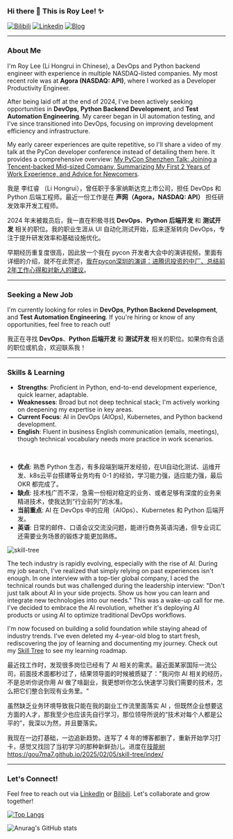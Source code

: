 ### Hi there 👋 This is Roy Lee! ✨ 
[![Bilibili](https://img.shields.io/badge/-Bilibili-00A1D6?style=flat&logo=bilibili&logoColor=white)](https://space.bilibili.com/776431) [![Linkedin](https://img.shields.io/badge/-LinkedIn-blue?style=flat&logo=Linkedin&logoColor=white)](https://www.linkedin.com/in/%E7%BA%A2%E7%9D%BF-%E6%9D%8E-a2a612157/) [![Blog](https://img.shields.io/badge/-Blog-red?style=flat&logo=Blog&logoColor=white)](https://gou7ma7.github.io/)

---

### About Me 

I'm Roy Lee (Li Hongrui in Chinese), a DevOps and Python backend engineer with experience in multiple NASDAQ-listed companies. My most recent role was at **Agora (NASDAQ: API)**, where I worked as a Developer Productivity Engineer.

After being laid off at the end of 2024, I've been actively seeking opportunities in **DevOps**, **Python Backend Development**, and **Test Automation Engineering**. My career began in UI automation testing, and I've since transitioned into DevOps, focusing on improving development efficiency and infrastructure.

My early career experiences are quite repetitive, so I'll share a video of my talk at the PyCon developer conference instead of detailing them here. It provides a comprehensive overview: [My PyCon Shenzhen Talk: Joining a Tencent-backed Mid-sized Company, Summarizing My First 2 Years of Work Experience, and Advice for Newcomers](https://www.bilibili.com/video/BV1Wv411b7Gm).


我是 李红睿 （Li Hongrui），曾任职于多家纳斯达克上市公司，担任 DevOps 和 Python 后端工程师。最近一份工作是在 **声网（Agora，NASDAQ: API）** 担任研发效率开发工程师。

2024 年末被裁员后，我一直在积极寻找 **DevOps**、**Python 后端开发** 和 **测试开发** 相关的职位。我的职业生涯从 UI 自动化测试开始，后来逐渐转向 DevOps，专注于提升研发效率和基础设施优化。

早期经历重复度很高，因此放一个我在 pycon 开发者大会中的演讲视频，里面有详细的介绍，就不在此赘述，[我在pycon深圳的演讲：进腾讯投资的中厂、总结前2年工作心得和对新人的建议](https://www.bilibili.com/video/BV1Wv411b7Gm)。

---

### Seeking a New Job

I'm currently looking for roles in **DevOps**, **Python Backend Development**, and **Test Automation Engineering**. If you're hiring or know of any opportunities, feel free to reach out!

我正在寻找 **DevOps**、**Python 后端开发** 和 **测试开发** 相关的职位。如果你有合适的职位或机会，欢迎联系我！

---

### Skills & Learning

- **Strengths**: Proficient in Python, end-to-end development experience, quick learner, adaptable. 
- **Weaknesses**: Broad but not deep technical stack; I'm actively working on deepening my expertise in key areas.
- **Current Focus**: AI in DevOps (AIOps), Kubernetes, and Python backend development.
- **English**: Fluent in business English communication (emails, meetings), though technical vocabulary needs more practice in work scenarios.

<br>

- **优点**: 熟悉 Python 生态，有多段端到端开发经验，在UI自动化测试、运维开发、k8s云平台搭建等业务均有 0-1 的经验，学习能力强，适应能力强，最后 OKR 都完成了。
- **缺点**: 技术栈广而不深，急需一份相对稳定的业务、或者足够有深度的业务来精进技术，使我达到“行业前列”的水准。
- **当前重点**: AI 在 DevOps 中的应用（AIOps）、Kubernetes 和 Python 后端开发。
- **英语**: 日常的邮件、口语会议交流没问题，能进行商务英语沟通，但专业词汇还需要业务场景的锻炼才能更加熟练。



![skill-tree](https://gou7ma7.github.io/images/skill-tree.png)

The tech industry is rapidly evolving, especially with the rise of AI. During my job search, I've realized that simply relying on past experiences isn't enough. In one interview with a top-tier global company, I aced the technical rounds but was challenged during the leadership interview: "Don't just talk about AI in your side projects. Show us how you can learn and integrate new technologies into our needs." This was a wake-up call for me. I've decided to embrace the AI revolution, whether it's deploying AI products or using AI to optimize traditional DevOps workflows.

I'm now focused on building a solid foundation while staying ahead of industry trends. I've even deleted my 4-year-old blog to start fresh, rediscovering the joy of learning and documenting my journey. Check out my [Skill Tree](https://gou7ma7.github.io/2025/02/05/skill-tree/index/) to see my learning roadmap.

最近找工作时，发现很多岗位已经有了 AI 相关的需求。最近面某家国际一流公司，前面技术面都秒过了，结果领导面的时候被质疑了："我问你 AI 相关的经历，不是总听你说你用 AI 做了啥副业，我更想听你怎么快速学习我们需要的技术，怎么把它们整合到现有业务里。"

虽然缺乏业务环境导致我只能在我的副业工作流里面落实 AI ，但既然企业想要这方面的人才，那我至少也应该先自行学习，那位领导所说的“技术对每个人都是公平的”，我深以为然，并且要落实。

我现在一边打基础，一边追新趋势。连写了 4 年的博客都删了，重新开始学习打卡，感觉又找回了当初学习的那种新鲜劲儿。进度在[技能树](https://gou7ma7.github.io/2025/02/05/skill-tree/index/)
https://gou7ma7.github.io/2025/02/05/skill-tree/index/

---

### Let's Connect!
Feel free to reach out via [LinkedIn](https://www.linkedin.com/in/%E7%BA%A2%E7%9D%BF-%E6%9D%8E-a2a612157/) or [Bilibili](https://space.bilibili.com/776431). Let's collaborate and grow together!

[![Top Langs](https://github-readme-stats.vercel.app/api/top-langs/?username=gou7ma7)](https://github.com/anuraghazra/github-readme-stats)

![Anurag's GitHub stats](https://github-readme-stats.vercel.app/api?username=gou7ma7&show_icons=true)
